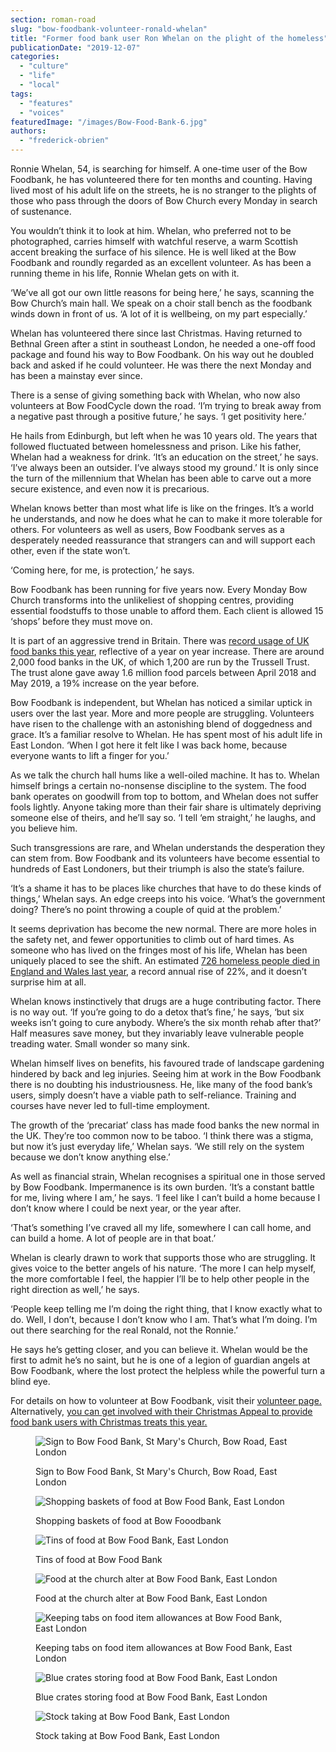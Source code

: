 ```yaml
---
section: roman-road
slug: "bow-foodbank-volunteer-ronald-whelan"
title: "Former food bank user Ron Whelan on the plight of the homeless"
publicationDate: "2019-12-07"
categories: 
  - "culture"
  - "life"
  - "local"
tags: 
  - "features"
  - "voices"
featuredImage: "/images/Bow-Food-Bank-6.jpg"
authors: 
  - "frederick-obrien"
---
```


Ronnie Whelan, 54, is searching for himself. A one-time user of the Bow Foodbank, he has volunteered there for ten months and counting. Having lived most of his adult life on the streets, he is no stranger to the plights of those who pass through the doors of Bow Church every Monday in search of sustenance.  

You wouldn’t think it to look at him. Whelan, who preferred not to be photographed, carries himself with watchful reserve, a warm Scottish accent breaking the surface of his silence. He is well liked at the Bow Foodbank and roundly regarded as an excellent volunteer. As has been a running theme in his life, Ronnie Whelan gets on with it. 

‘We’ve all got our own little reasons for being here,’ he says, scanning the Bow Church’s main hall. We speak on a choir stall bench as the foodbank winds down in front of us. ‘A lot of it is wellbeing, on my part especially.’

Whelan has volunteered there since last Christmas. Having returned to Bethnal Green after a stint in southeast London, he needed a one-off food package and found his way to Bow Foodbank. On his way out he doubled back and asked if he could volunteer. He was there the next Monday and has been a mainstay ever since. 

There is a sense of giving something back with Whelan, who now also volunteers at Bow FoodCycle down the road. ‘I’m trying to break away from a negative past through a positive future,’ he says. ‘I get positivity here.’

He hails from Edinburgh, but left when he was 10 years old. The years that followed fluctuated between homelessness and prison. Like his father, Whelan had a weakness for drink. ‘It’s an education on the street,’ he says. ‘I’ve always been an outsider. I’ve always stood my ground.’ It is only since the turn of the millennium that Whelan has been able to carve out a more secure existence, and even now it is precarious.  

Whelan knows better than most what life is like on the fringes. It’s a world he understands, and now he does what he can to make it more tolerable for others. For volunteers as well as users, Bow Foodbank serves as a desperately needed reassurance that strangers can and will support each other, even if the state won’t.  

‘Coming here, for me, is protection,’ he says. 

Bow Foodbank has been running for five years now. Every Monday Bow Church transforms into the unlikeliest of shopping centres, providing essential foodstuffs to those unable to afford them. Each client is allowed 15 ‘shops’ before they must move on.

It is part of an aggressive trend in Britain. There was [record usage of UK food banks this year](https://www.independent.co.uk/news/uk/home-news/food-bank-uk-benefits-trussell-trust-cost-of-living-highest-rate-a8317001.html), reflective of a year on year increase. There are around 2,000 food banks in the UK, of which 1,200 are run by the Trussell Trust. The trust alone gave away 1.6 million food parcels between April 2018 and May 2019, a 19% increase on the year before. 

Bow Foodbank is independent, but Whelan has noticed a similar uptick in users over the last year. More and more people are struggling. Volunteers have risen to the challenge with an astonishing blend of doggedness and grace. It’s a familiar resolve to Whelan. He has spent most of his adult life in East London. ‘When I got here it felt like I was back home, because everyone wants to lift a finger for you.’

As we talk the church hall hums like a well-oiled machine. It has to. Whelan himself brings a certain no-nonsense discipline to the system. The food bank operates on goodwill from top to bottom, and Whelan does not suffer fools lightly. Anyone taking more than their fair share is ultimately depriving someone else of theirs, and he’ll say so. ‘I tell ‘em straight,’ he laughs, and you believe him. 

Such transgressions are rare, and Whelan understands the desperation they can stem from. Bow Foodbank and its volunteers have become essential to hundreds of East Londoners, but their triumph is also the state’s failure. 

‘It’s a shame it has to be places like churches that have to do these kinds of things,’ Whelan says. An edge creeps into his voice. ‘What’s the government doing? There’s no point throwing a couple of quid at the problem.’

It seems deprivation has become the new normal. There are more holes in the safety net, and fewer opportunities to climb out of hard times. As someone who has lived on the fringes most of his life, Whelan has been uniquely placed to see the shift. An estimated [726 homeless people died in England and Wales last year](https://www.theguardian.com/society/2019/oct/01/homeless-deaths-in-2018-rise-at-highest-level-ons), a record annual rise of 22%, and it doesn’t surprise him at all. 

Whelan knows instinctively that drugs are a huge contributing factor. There is no way out. ‘If you’re going to do a detox that’s fine,’ he says, ‘but six weeks isn’t going to cure anybody. Where’s the six month rehab after that?’ Half measures save money, but they invariably leave vulnerable people treading water. Small wonder so many sink.

Whelan himself lives on benefits, his favoured trade of landscape gardening hindered by back and leg injuries. Seeing him at work in the Bow Foodbank there is no doubting his industriousness. He, like many of the food bank’s users, simply doesn’t have a viable path to self-reliance. Training and courses have never led to full-time employment.

The growth of the ‘precariat’ class has made food banks the new normal in the UK. They’re too common now to be taboo. ‘I think there was a stigma, but now it’s just everyday life,’ Whelan says. ‘We still rely on the system because we don’t know anything else.’

As well as financial strain, Whelan recognises a spiritual one in those served by Bow Foodbank. Impermanence is its own burden. ‘It’s a constant battle for me, living where I am,’ he says. ‘I feel like I can’t build a home because I don’t know where I could be next year, or the year after.

‘That’s something I’ve craved all my life, somewhere I can call home, and can build a home. A lot of people are in that boat.’

Whelan is clearly drawn to work that supports those who are struggling. It gives voice to the better angels of his nature. ‘The more I can help myself, the more comfortable I feel, the happier I’ll be to help other people in the right direction as well,’ he says.

‘People keep telling me I’m doing the right thing, that I know exactly what to do. Well, I don’t, because I don’t know who I am. That’s what I’m doing. I’m out there searching for the real Ronald, not the Ronnie.’

He says he’s getting closer, and you can believe it. Whelan would be the first to admit he’s no saint, but he is one of a legion of guardian angels at Bow Foodbank, where the lost protect the helpless while the powerful turn a blind eye. 

For details on how to volunteer at Bow Foodbank, visit their [volunteer page.](https://www.bowfoodbank.org/Volunteer/Volunteer.html) Alternatively, [you can get involved with their Christmas Appeal to provide food bank users with Christmas treats this year.](https://romanroadlondon.com/support-good-causes-christmas-east-london/)

<figure>

![Sign to Bow Food Bank, St Mary's Church, Bow Road, East London](/images/Bow-Food-Bank-1-1024x683.jpg)

<figcaption>

Sign to Bow Food Bank, St Mary's Church, Bow Road, East London

</figcaption>

</figure>

<figure>

![Shopping baskets of food at Bow Food Bank, East London](/images/Bow-Food-Bank-17-1024x683.jpg)

<figcaption>

Shopping baskets of food at Bow Fooodbank

</figcaption>

</figure>

<figure>

![Tins of food at Bow Food Bank, East London](/images/Bow-Food-Bank-16.jpg)

<figcaption>

Tins of food at Bow Food Bank

</figcaption>

</figure>

<figure>

![Food at the church alter at Bow Food Bank, East London](/images/Bow-Food-Bank-6-1024x683.jpg)

<figcaption>

Food at the church alter at Bow Food Bank, East London

</figcaption>

</figure>

<figure>

![Keeping tabs on food item allowances at Bow Food Bank, East London](/images/Bow-Food-Bank-13-1024x683.jpg)

<figcaption>

Keeping tabs on food item allowances at Bow Food Bank, East London

</figcaption>

</figure>

<figure>

![Blue crates storing food at Bow Food Bank, East London](/images/Bow-Food-Bank-12.jpg)

<figcaption>

Blue crates storing food at Bow Food Bank, East London

</figcaption>

</figure>

<figure>

![Stock taking at Bow Food Bank, East London](/images/Bow-Food-Bank-9-1024x683.jpg)

<figcaption>

Stock taking at Bow Food Bank, East London

</figcaption>

</figure>
